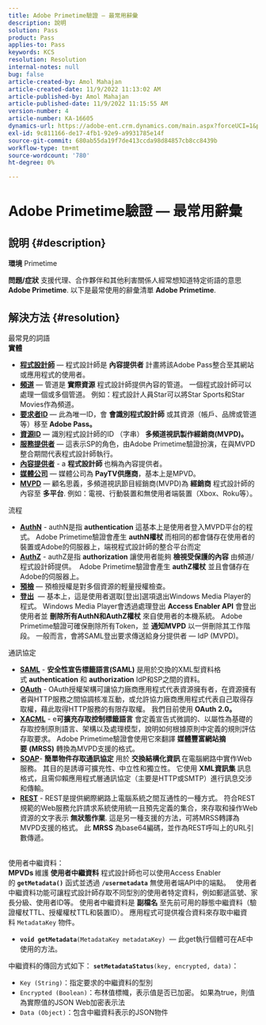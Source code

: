 ```yaml
---
title: Adobe Primetime驗證 — 最常用辭彙
description: 說明
solution: Pass
product: Pass
applies-to: Pass
keywords: KCS
resolution: Resolution
internal-notes: null
bug: false
article-created-by: Amol Mahajan
article-created-date: 11/9/2022 11:13:02 AM
article-published-by: Amol Mahajan
article-published-date: 11/9/2022 11:15:55 AM
version-number: 4
article-number: KA-16605
dynamics-url: https://adobe-ent.crm.dynamics.com/main.aspx?forceUCI=1&pagetype=entityrecord&etn=knowledgearticle&id=4f62ba74-1f60-ed11-9561-6045bd006268
exl-id: 9c811166-de17-4fb1-92e9-a9931785e14f
source-git-commit: 680ab55da19f7de413ccda98d84857cb8cc8439b
workflow-type: tm+mt
source-wordcount: '780'
ht-degree: 0%

---
```


# Adobe Primetime驗證 — 最常用辭彙

## 說明 {#description}

<b>環境</b>
Primetime


<b>問題/症狀</b>
支援代理、合作夥伴和其他利害關係人經常想知道特定術語的意思 <b>Adobe Primetime</b>. 以下是最常使用的辭彙清單 <b>Adobe Primetime</b>.


## 解決方法 {#resolution}

最常見的詞語<br>
<b>實體</b>

- <u><b>程式設計師</b></u>  — 程式設計師是 <b>內容提供者</b> 計畫將該Adobe Pass整合至其網站或應用程式的使用者。
- <u><b>頻道</b></u>  — 管道是 <b>實際資源</b> 程式設計師提供內容的管道。 一個程式設計師可以處理一個或多個管道。 例如：程式設計人員Star可以將Star Sports和Star Movies作為頻道。
- <u><b>要求者ID</b></u>  — 此為唯一ID，會 <b>會識別程式設計師</b> 或其資源（帳戶、品牌或管道等）移至<b> Adobe Pass。 </b>
- <u><b>資源ID</b></u>  — 識別程式設計師的ID （字串）<b> 多頻道視訊製作經銷商(MVPD)。 </b>
- <u><b>服務提供者</b></u>  — 這表示SP的角色，由Adobe Primetime驗證扮演，在與MVPD整合期間代表程式設計師執行。
- <u><b>內容提供者</b></u> - a <b>程式設計師 </b>也稱為內容提供者。
- <u><b>媒體公司</b></u>  — 媒體公司為 <b>PayTV供應商</b>，基本上是MPVD。
- <u><b>MVPD</b></u>  — 顧名思義，多頻道視訊節目經銷商(MVPD)為 <b>經銷商</b> 程式設計師的內容至 <b>多平台</b>. 例如：電視、行動裝置和無使用者端裝置（Xbox、Roku等）。

流程
- <u><b>AuthN</b></u> - authN是指 <b>authentication</b> 這基本上是使用者登入MVPD平台的程式。 Adobe Primetime驗證會產生 <b>authN權杖 </b>而相同的都會儲存在使用者的裝置或Adobe的伺服器上，端視程式設計師的整合平台而定
- <u><b>AuthZ</b></u> - authZ是指 <b>authorization</b> 讓使用者能夠 <b>檢視受保護的內容</b> 由頻道/程式設計師提供。  Adobe Primetime驗證會產生 <b>authZ權杖</b> 並且會儲存在Adobe的伺服器上。
- <u><b>預檢</b></u>  — 預檢授權是對多個資源的輕量授權檢查。
- <u><b>登出</b></u>  — 基本上，這是使用者選取[登出]選項退出Windows Media Player的程式。 Windows Media Player會透過處理登出 <b>Access Enabler API</b> 會登出使用者並 <b>刪除所有AuthN和AuthZ權杖</b> 來自使用者的本機系統。 Adobe Primetime驗證可確保刪除所有Token，並 <b>通知MVPD</b> 以一併刪除其工作階段。 一般而言，會將SAML登出要求傳送給身分提供者 — IdP (MVPD)。



通訊協定
- <b><u>SAML</u></b> - <b>安全性宣告標籤語言(SAML)</b> 是用於交換的XML型資料格式 <b>authentication</b> 和 <b>authorization</b> IdP和SP之間的資料。
- <u><b>OAuth</b></u> - OAuth授權架構可讓協力廠商應用程式代表資源擁有者，在資源擁有者與HTTP服務之間協調核准互動，或允許協力廠商應用程式代表自己取得存取權，藉此取得HTTP服務的有限存取權。 我們目前使用 <b>OAuth 2.0。</b>
- <b><u>XACML</u></b> - e<b>可擴充存取控制標籤語言</b> 會定義宣告式微調的、以屬性為基礎的存取控制原則語言、架構以及處理模型，說明如何根據原則中定義的規則評估存取要求。 Adobe Primetime驗證會使用它來翻譯 <b>媒體豐富網站摘要</b> <b>(MRSS)</b> 轉換為MVPD支援的格式。
- <b><u>SOAP</u></b>- <b>簡單物件存取通訊協定</b> 用於 <b>交換結構化資訊 </b>在電腦網路中實作Web服務。 其目的是誘導可擴充性、中立性和獨立性。 它使用 <b>XML資訊集</b> 訊息格式，且需仰賴應用程式層通訊協定（主要是HTTP或SMTP）進行訊息交涉和傳輸。
- <u><b>REST</b></u> - REST是提供網際網路上電腦系統之間互通性的一種方式。 符合REST規範的Web服務允許請求系統使用統一且預先定義的集合，來存取和操作Web資源的文字表示 <b>無狀態作業</b>. 這是另一種支援的方法，可將MRSS轉譯為MVPD支援的格式。 此 <b>MRSS</b> 為base64編碼，並作為REST呼叫上的URL引數傳遞。

<br>使用者中繼資料：<br>
<b>MPVDs </b>維護<b> 使用者中繼資料</b> 程式設計師也可以使用Access Enabler的 <b>`getMetadata()`</b> 函式並透過 <b>`/usermetadata`</b> 無使用者端API中的端點。
 
使用者中繼資料功能可讓程式設計師存取不同型別的使用者特定資料，例如郵遞區號、家長分級、使用者ID等。 使用者中繼資料是 <b>副檔名</b> 至先前可用的靜態中繼資料（驗證權杖TTL、授權權杖TTL和裝置ID）。 應用程式可提供複合資料來存取中繼資料 `MetadataKey` 物件。

- <b>`void getMetadata`</b>`(MetadataKey metadataKey)`  — 此get執行個體可在AE中使用的方法。


中繼資料的傳回方式如下： <b>`setMetadataStatus`</b>`(key, encrypted, data)`：

- `Key (String)`：指定要求的中繼資料的型別
- `Encrypted (Boolean)`：布林值標幟，表示值是否已加密。 如果為true，則值為實際值的JSON Web加密表示法
- `Data (Object)`：包含中繼資料表示的JSON物件
